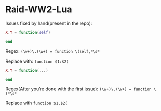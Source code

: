 # Raid-WW2-Lua

Issues fixed by hand(present in the repo):

```lua
X.Y = function(self)

end
```

Regex: 
```(\w+)\.(\w+) = function \(self,*\s*```

Replace with: 
```function $1:$2(```


```lua
X.Y = function(...)

end
```

Regex(After you're done with the first issue):
```(\w+)\.(\w+) = function \(*\s*```

Replace with
```function $1.$2(```
